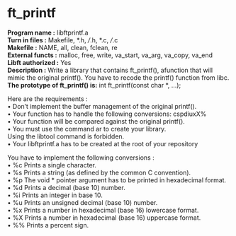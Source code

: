 # ft_printf

**Program name :** libftprintf.a  
**Turn in files :** Makefile, *.h, */*.h, *.c, */*.c  
**Makefile :** NAME, all, clean, fclean, re  
**External functs :** malloc, free, write, va_start, va_arg, va_copy, va_end  
**Libft authorized :** Yes  
**Description :** Write a library that contains ft_printf(), afunction that will mimic the original printf(). You have to recode the printf() function from libc.  
**The prototype of ft_printf() is:** int ft_printf(const char *, ...);
  
Here are the requirements :  
• Don’t implement the buffer management of the original printf().  
• Your function has to handle the following conversions: cspdiuxX%  
• Your function will be compared against the original printf().  
• You must use the command ar to create your library.  
Using the libtool command is forbidden.  
• Your libftprintf.a has to be created at the root of your repository  

You have to implement the following conversions :  
• %c Prints a single character.  
• %s Prints a string (as defined by the common C convention).  
• %p The void * pointer argument has to be printed in hexadecimal format.  
• %d Prints a decimal (base 10) number.  
• %i Prints an integer in base 10.  
• %u Prints an unsigned decimal (base 10) number.  
• %x Prints a number in hexadecimal (base 16) lowercase format.  
• %X Prints a number in hexadecimal (base 16) uppercase format.  
• %% Prints a percent sign.  
